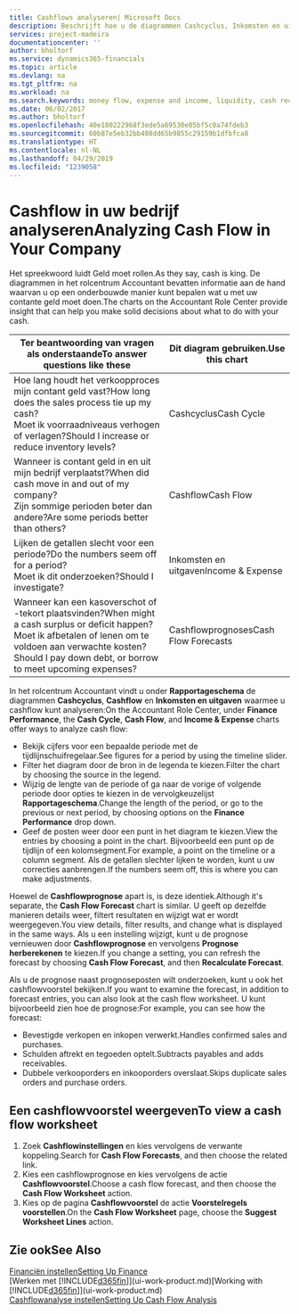 ```yaml
---
title: Cashflows analyseren| Microsoft Docs
description: Beschrijft hoe u de diagrammen Cashcyclus, Inkomsten en uitgaven, Cashflow, en Cashflowprognose gebruikt om verleden en toekomstige stroom van geld in en uit uw bedrijf te analyseren.
services: project-madeira
documentationcenter: ''
author: bholtorf
ms.service: dynamics365-financials
ms.topic: article
ms.devlang: na
ms.tgt_pltfrm: na
ms.workload: na
ms.search.keywords: money flow, expense and income, liquidity, cash receipts minus cash payments, Cartera
ms.date: 06/02/2017
ms.author: bholtorf
ms.openlocfilehash: 40e180222968f3ede5a69530e05bf5c0a74fdeb3
ms.sourcegitcommit: 60b87e5eb32bb408dd65b9855c29159b1dfbfca8
ms.translationtype: HT
ms.contentlocale: nl-NL
ms.lasthandoff: 04/29/2019
ms.locfileid: "1239058"
---
```

# <a name="analyzing-cash-flow-in-your-company"></a><span data-ttu-id="8d975-103">Cashflow in uw bedrijf analyseren</span><span class="sxs-lookup"><span data-stu-id="8d975-103">Analyzing Cash Flow in Your Company</span></span>
<span data-ttu-id="8d975-104">Het spreekwoord luidt Geld moet rollen.</span><span class="sxs-lookup"><span data-stu-id="8d975-104">As they say, cash is king.</span></span> <span data-ttu-id="8d975-105">De diagrammen in het rolcentrum Accountant bevatten informatie aan de hand waarvan u op een onderbouwde manier kunt bepalen wat u met uw contante geld moet doen.</span><span class="sxs-lookup"><span data-stu-id="8d975-105">The charts on the Accountant Role Center provide insight that can help you make solid decisions about what to do with your cash.</span></span>  

| <span data-ttu-id="8d975-106">Ter beantwoording van vragen als onderstaande</span><span class="sxs-lookup"><span data-stu-id="8d975-106">To answer questions like these</span></span> | <span data-ttu-id="8d975-107">Dit diagram gebruiken.</span><span class="sxs-lookup"><span data-stu-id="8d975-107">Use this chart</span></span> |
| --- | --- |
| <span data-ttu-id="8d975-108">Hoe lang houdt het verkoopproces mijn contant geld vast?</span><span class="sxs-lookup"><span data-stu-id="8d975-108">How long does the sales process tie up my cash?</span></span></br> <span data-ttu-id="8d975-109">Moet ik voorraadniveaus verhogen of verlagen?</span><span class="sxs-lookup"><span data-stu-id="8d975-109">Should I increase or reduce inventory levels?</span></span> |<span data-ttu-id="8d975-110">Cashcyclus</span><span class="sxs-lookup"><span data-stu-id="8d975-110">Cash Cycle</span></span> |
| <span data-ttu-id="8d975-111">Wanneer is contant geld in en uit mijn bedrijf verplaatst?</span><span class="sxs-lookup"><span data-stu-id="8d975-111">When did cash move in and out of my company?</span></span></br> <span data-ttu-id="8d975-112">Zijn sommige perioden beter dan andere?</span><span class="sxs-lookup"><span data-stu-id="8d975-112">Are some periods better than others?</span></span> |<span data-ttu-id="8d975-113">Cashflow</span><span class="sxs-lookup"><span data-stu-id="8d975-113">Cash Flow</span></span> |
| <span data-ttu-id="8d975-114">Lijken de getallen slecht voor een periode?</span><span class="sxs-lookup"><span data-stu-id="8d975-114">Do the numbers seem off for a period?</span></span></br> <span data-ttu-id="8d975-115">Moet ik dit onderzoeken?</span><span class="sxs-lookup"><span data-stu-id="8d975-115">Should I investigate?</span></span> |<span data-ttu-id="8d975-116">Inkomsten en uitgaven</span><span class="sxs-lookup"><span data-stu-id="8d975-116">Income & Expense</span></span> |
| <span data-ttu-id="8d975-117">Wanneer kan een kasoverschot of -tekort plaatsvinden?</span><span class="sxs-lookup"><span data-stu-id="8d975-117">When might a cash surplus or deficit happen?</span></span></br> <span data-ttu-id="8d975-118">Moet ik afbetalen of lenen om te voldoen aan verwachte kosten?</span><span class="sxs-lookup"><span data-stu-id="8d975-118">Should I pay down debt, or borrow to meet upcoming expenses?</span></span> |<span data-ttu-id="8d975-119">Cashflowprognoses</span><span class="sxs-lookup"><span data-stu-id="8d975-119">Cash Flow Forecasts</span></span> |

<span data-ttu-id="8d975-120">In het rolcentrum Accountant vindt u onder **Rapportageschema** de diagrammen **Cashcyclus**, **Cashflow** en **Inkomsten en uitgaven** waarmee u cashflow kunt analyseren:</span><span class="sxs-lookup"><span data-stu-id="8d975-120">On the Accountant Role Center, under **Finance Performance**, the **Cash Cycle**, **Cash Flow**, and **Income & Expense** charts offer ways to analyze cash flow:</span></span>  

* <span data-ttu-id="8d975-121">Bekijk cijfers voor een bepaalde periode met de tijdlijnschuifregelaar.</span><span class="sxs-lookup"><span data-stu-id="8d975-121">See figures for a period by using the timeline slider.</span></span>  
* <span data-ttu-id="8d975-122">Filter het diagram door de bron in de legenda te kiezen.</span><span class="sxs-lookup"><span data-stu-id="8d975-122">Filter the chart by choosing the source in the legend.</span></span>  
* <span data-ttu-id="8d975-123">Wijzig de lengte van de periode of ga naar de vorige of volgende periode door opties te kiezen in de vervolgkeuzelijst **Rapportageschema**.</span><span class="sxs-lookup"><span data-stu-id="8d975-123">Change the length of the period, or go to the previous or next period, by choosing options on the **Finance Performance** drop down.</span></span>  
* <span data-ttu-id="8d975-124">Geef de posten weer door een punt in het diagram te kiezen.</span><span class="sxs-lookup"><span data-stu-id="8d975-124">View the entries by choosing a point in the chart.</span></span> <span data-ttu-id="8d975-125">Bijvoorbeeld een punt op de tijdlijn of een kolomsegment.</span><span class="sxs-lookup"><span data-stu-id="8d975-125">For example, a point on the timeline or a column segment.</span></span> <span data-ttu-id="8d975-126">Als de getallen slechter lijken te worden, kunt u uw correcties aanbrengen.</span><span class="sxs-lookup"><span data-stu-id="8d975-126">If the numbers seem off, this is where you can make adjustments.</span></span>  

<span data-ttu-id="8d975-127">Hoewel de **Cashflowprognose** apart is, is deze identiek.</span><span class="sxs-lookup"><span data-stu-id="8d975-127">Although it's separate, the **Cash Flow Forecast** chart is similar.</span></span> <span data-ttu-id="8d975-128">U geeft op dezelfde manieren details weer, filtert resultaten en wijzigt wat er wordt weergegeven.</span><span class="sxs-lookup"><span data-stu-id="8d975-128">You view details, filter results, and change what is displayed in the same ways.</span></span> <span data-ttu-id="8d975-129">Als u een instelling wijzigt, kunt u de prognose vernieuwen door **Cashflowprognose** en vervolgens **Prognose herberekenen** te kiezen.</span><span class="sxs-lookup"><span data-stu-id="8d975-129">If you change a setting, you can refresh the forecast by choosing **Cash Flow Forecast**, and then **Recalculate Forecast**.</span></span>

<span data-ttu-id="8d975-130">Als u de prognose naast prognoseposten wilt onderzoeken, kunt u ook het cashflowvoorstel bekijken.</span><span class="sxs-lookup"><span data-stu-id="8d975-130">If you want to examine the forecast, in addition to forecast entries, you can also look at the cash flow worksheet.</span></span> <span data-ttu-id="8d975-131">U kunt bijvoorbeeld zien hoe de prognose:</span><span class="sxs-lookup"><span data-stu-id="8d975-131">For example, you can see how the forecast:</span></span>

* <span data-ttu-id="8d975-132">Bevestigde verkopen en inkopen verwerkt.</span><span class="sxs-lookup"><span data-stu-id="8d975-132">Handles confirmed sales and purchases.</span></span>  
* <span data-ttu-id="8d975-133">Schulden aftrekt en tegoeden optelt.</span><span class="sxs-lookup"><span data-stu-id="8d975-133">Subtracts payables and adds receivables.</span></span>  
* <span data-ttu-id="8d975-134">Dubbele verkooporders en inkooporders overslaat.</span><span class="sxs-lookup"><span data-stu-id="8d975-134">Skips duplicate sales orders and purchase orders.</span></span>  

## <a name="to-view-a-cash-flow-worksheet"></a><span data-ttu-id="8d975-135">Een cashflowvoorstel weergeven</span><span class="sxs-lookup"><span data-stu-id="8d975-135">To view a cash flow worksheet</span></span>
1. <span data-ttu-id="8d975-136">Zoek **Cashflowinstellingen** en kies vervolgens de verwante koppeling.</span><span class="sxs-lookup"><span data-stu-id="8d975-136">Search for **Cash Flow Forecasts**, and then choose the related link.</span></span>  
2. <span data-ttu-id="8d975-137">Kies een cashflowprognose en kies vervolgens de actie **Cashflowvoorstel**.</span><span class="sxs-lookup"><span data-stu-id="8d975-137">Choose a cash flow forecast, and then choose the **Cash Flow Worksheet** action.</span></span>  
3. <span data-ttu-id="8d975-138">Kies op de pagina **Cashflowvoorstel** de actie **Voorstelregels voorstellen**.</span><span class="sxs-lookup"><span data-stu-id="8d975-138">On the **Cash Flow Worksheet** page, choose the **Suggest Worksheet Lines** action.</span></span>  

## <a name="see-also"></a><span data-ttu-id="8d975-139">Zie ook</span><span class="sxs-lookup"><span data-stu-id="8d975-139">See Also</span></span>
[<span data-ttu-id="8d975-140">Financiën instellen</span><span class="sxs-lookup"><span data-stu-id="8d975-140">Setting Up Finance</span></span>](finance-setup-finance.md)  
<span data-ttu-id="8d975-141">[Werken met [!INCLUDE[d365fin](includes/d365fin_md.md)]](ui-work-product.md)</span><span class="sxs-lookup"><span data-stu-id="8d975-141">[Working with [!INCLUDE[d365fin](includes/d365fin_md.md)]](ui-work-product.md)</span></span>  
[<span data-ttu-id="8d975-142">Cashflowanalyse instellen</span><span class="sxs-lookup"><span data-stu-id="8d975-142">Setting Up Cash Flow Analysis</span></span>](finance-setup-cash-flow-analyses.md)  
